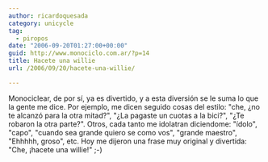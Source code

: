 ```yaml
---
author: ricardoquesada
category: unicycle
tag:
  - piropos
date: "2006-09-20T01:27:00+00:00"
guid: http://www.monociclo.com.ar/?p=14
title: Hacete una willie
url: /2006/09/20/hacete-una-willie/

---
```

Monociclear, de por sí, ya es divertido, y a esta diversión se le suma lo que la gente me dice. Por ejemplo, me dicen seguido cosas del estilo: "che, ¿no te alcanzó para la otra mitad?", "¿La pagaste un cuotas a la bici?", "¿Te robaron la otra parte?". Otros, cada tanto me idolatran diciendome: "ídolo", "capo", "cuando sea grande quiero se como vos", "grande maestro", "Ehhhhh, groso", etc. Hoy me dijeron una frase muy original y divertida:  
"Che, ¡hacete una willie!" ;-)  
